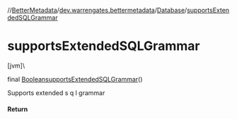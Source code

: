 //[BetterMetadata](../../../index.md)/[dev.warrengates.bettermetadata](../index.md)/[Database](index.md)/[supportsExtendedSQLGrammar](supports-extended-s-q-l-grammar.md)

# supportsExtendedSQLGrammar

[jvm]\

final [Boolean](https://docs.oracle.com/javase/8/docs/api/java/lang/Boolean.html)[supportsExtendedSQLGrammar](supports-extended-s-q-l-grammar.md)()

Supports extended s q l grammar

#### Return

